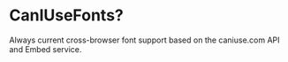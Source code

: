 # CanIUseFonts?

Always current cross-browser font support based on the caniuse.com API and Embed service.
